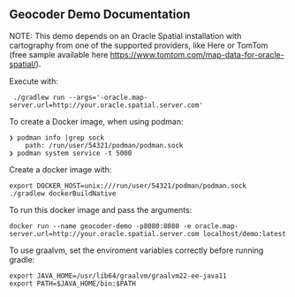 ## Geocoder Demo Documentation


NOTE: This demo depends on an Oracle Spatial installation with cartography from one of the supported providers, like Here or TomTom (free sample available here https://www.tomtom.com/map-data-for-oracle-spatial/).

Execute with:

``` 
 ./gradlew run --args='-oracle.map-server.url=http://your.oracle.spatial.server.com'
``` 


To create a Docker image, when using podman:

``` 
❯ podman info |grep sock
    path: /run/user/54321/podman/podman.sock
❯ podman system service -t 5000
``` 

Create a docker image with:

``` 
export DOCKER_HOST=unix:///run/user/54321/podman/podman.sock
./gradlew dockerBuildNative
``` 

To run this docker image and pass the arguments:

``` 
docker run --name geocoder-demo -p8080:8080 -e oracle.map-server.url=http://your.oracle.spatial.server.com localhost/demo:latest
``` 

To use graalvm, set the enviroment variables correctly before running gradle:

```
export JAVA_HOME=/usr/lib64/graalvm/graalvm22-ee-java11 
export PATH=$JAVA_HOME/bin:$PATH
``` 
